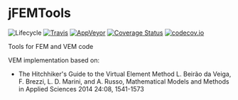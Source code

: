 # jFEMTools

![Lifecycle](https://img.shields.io/badge/lifecycle-experimental-orange.svg)
[![Travis](https://travis-ci.org/Paulms/jFEMTools.jl.svg?branch=master)](https://travis-ci.org/Paulms/jFEMTools.jl)
[![AppVeyor](https://ci.appveyor.com/api/projects/status/99gxgpykq2nd7gp8?svg=true)](https://ci.appveyor.com/project/Paulms/jfemtools-jl)
[![Coverage Status](https://coveralls.io/repos/github/Paulms/jFEMTools.jl/badge.svg?branch=master)](https://coveralls.io/github/Paulms/jFEMTools.jl?branch=master)
[![codecov.io](http://codecov.io/github/Paulms/jFEMTools.jl/coverage.svg?branch=master)](http://codecov.io/github/Paulms/jFEMTools.jl?branch=master)

Tools for FEM and VEM code

VEM implementation based on:

- The Hitchhiker's Guide to the Virtual Element Method
L. Beirão da Veiga, F. Brezzi, L. D. Marini, and A. Russo, Mathematical Models and Methods in Applied Sciences 2014 24:08, 1541-1573
